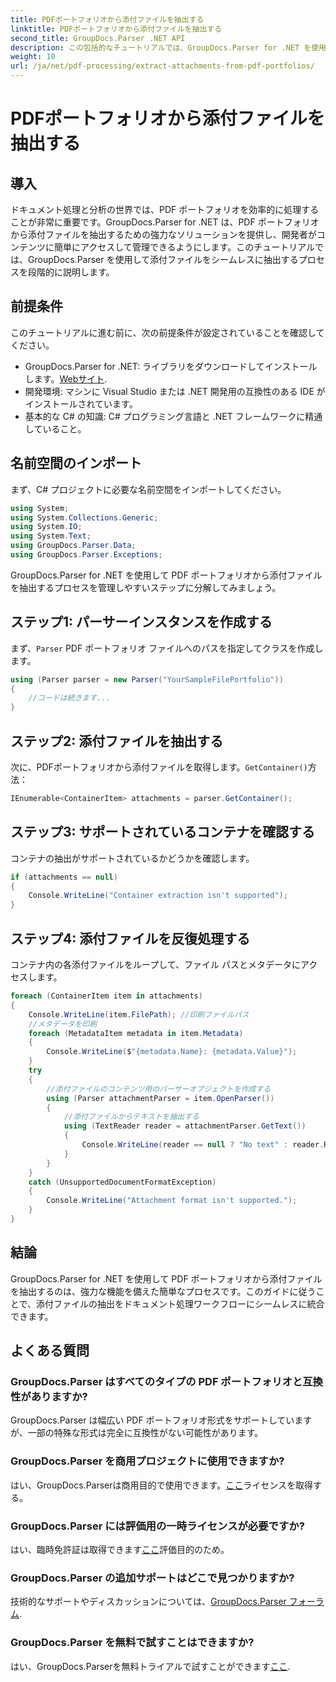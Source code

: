 ```yaml
---
title: PDFポートフォリオから添付ファイルを抽出する
linktitle: PDFポートフォリオから添付ファイルを抽出する
second_title: GroupDocs.Parser .NET API
description: この包括的なチュートリアルでは、GroupDocs.Parser for .NET を使用して PDF ポートフォリオから添付ファイルを抽出する方法を学習します。
weight: 10
url: /ja/net/pdf-processing/extract-attachments-from-pdf-portfolios/
---
```


# PDFポートフォリオから添付ファイルを抽出する

## 導入
ドキュメント処理と分析の世界では、PDF ポートフォリオを効率的に処理することが非常に重要です。GroupDocs.Parser for .NET は、PDF ポートフォリオから添付ファイルを抽出するための強力なソリューションを提供し、開発者がコンテンツに簡単にアクセスして管理できるようにします。このチュートリアルでは、GroupDocs.Parser を使用して添付ファイルをシームレスに抽出するプロセスを段階的に説明します。
## 前提条件
このチュートリアルに進む前に、次の前提条件が設定されていることを確認してください。
-  GroupDocs.Parser for .NET: ライブラリをダウンロードしてインストールします。[Webサイト](https://releases.groupdocs.com/parser/net/).
- 開発環境: マシンに Visual Studio または .NET 開発用の互換性のある IDE がインストールされています。
- 基本的な C# の知識: C# プログラミング言語と .NET フレームワークに精通していること。

## 名前空間のインポート
まず、C# プロジェクトに必要な名前空間をインポートしてください。
```csharp
using System;
using System.Collections.Generic;
using System.IO;
using System.Text;
using GroupDocs.Parser.Data;
using GroupDocs.Parser.Exceptions;
```
GroupDocs.Parser for .NET を使用して PDF ポートフォリオから添付ファイルを抽出するプロセスを管理しやすいステップに分解してみましょう。
## ステップ1: パーサーインスタンスを作成する
まず、`Parser` PDF ポートフォリオ ファイルへのパスを指定してクラスを作成します。
```csharp
using (Parser parser = new Parser("YourSampleFilePortfolio"))
{
    //コードは続きます...
}
```
## ステップ2: 添付ファイルを抽出する
次に、PDFポートフォリオから添付ファイルを取得します。`GetContainer()`方法：
```csharp
IEnumerable<ContainerItem> attachments = parser.GetContainer();
```
## ステップ3: サポートされているコンテナを確認する
コンテナの抽出がサポートされているかどうかを確認します。
```csharp
if (attachments == null)
{
    Console.WriteLine("Container extraction isn't supported");
}
```
## ステップ4: 添付ファイルを反復処理する
コンテナ内の各添付ファイルをループして、ファイル パスとメタデータにアクセスします。
```csharp
foreach (ContainerItem item in attachments)
{
    Console.WriteLine(item.FilePath); //印刷ファイルパス
    //メタデータを印刷
    foreach (MetadataItem metadata in item.Metadata)
    {
        Console.WriteLine($"{metadata.Name}: {metadata.Value}");
    }
    try
    {
        //添付ファイルのコンテンツ用のパーサーオブジェクトを作成する
        using (Parser attachmentParser = item.OpenParser())
        {
            //添付ファイルからテキストを抽出する
            using (TextReader reader = attachmentParser.GetText())
            {
                Console.WriteLine(reader == null ? "No text" : reader.ReadToEnd());
            }
        }
    }
    catch (UnsupportedDocumentFormatException)
    {
        Console.WriteLine("Attachment format isn't supported.");
    }
}
```

## 結論
GroupDocs.Parser for .NET を使用して PDF ポートフォリオから添付ファイルを抽出するのは、強力な機能を備えた簡単なプロセスです。このガイドに従うことで、添付ファイルの抽出をドキュメント処理ワークフローにシームレスに統合できます。

## よくある質問
### GroupDocs.Parser はすべてのタイプの PDF ポートフォリオと互換性がありますか?
GroupDocs.Parser は幅広い PDF ポートフォリオ形式をサポートしていますが、一部の特殊な形式は完全に互換性がない可能性があります。
### GroupDocs.Parser を商用プロジェクトに使用できますか?
はい、GroupDocs.Parserは商用目的で使用できます。[ここ](https://purchase.groupdocs.com/buy)ライセンスを取得する。
### GroupDocs.Parser には評価用の一時ライセンスが必要ですか?
はい、臨時免許証は取得できます[ここ](https://purchase.groupdocs.com/temporary-license/)評価目的のため。
### GroupDocs.Parser の追加サポートはどこで見つかりますか?
技術的なサポートやディスカッションについては、[GroupDocs.Parser フォーラム](https://forum.groupdocs.com/c/parser/17).
### GroupDocs.Parser を無料で試すことはできますか?
はい、GroupDocs.Parserを無料トライアルで試すことができます[ここ](https://releases.groupdocs.com/).